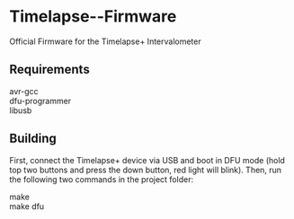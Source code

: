 Timelapse--Firmware
===================

Official Firmware for the Timelapse+ Intervalometer


Requirements
------------

avr-gcc  
dfu-programmer  
libusb  


Building
--------

First, connect the Timelapse+ device via USB and boot in DFU mode (hold top two buttons and press the down button, red light will blink).  Then, run the following two commands in the project folder:

make  
make dfu  



